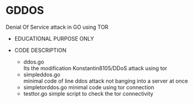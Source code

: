 # GDDOS
Denial Of Service attack in GO using TOR 

* EDUCATIONAL PURPOSE ONLY



 * CODE DESCRIPTION
  
     * ddos.go  
          Its  the  modification Konstantin8105/DDoS attack  using tor 
     * simpleddos.go  
          minimal code of line ddos attack not banging into a server at once
     * simpletorddos.go 
          minimal code using tor connection
     * testtor.go 
          simple script to check the tor connectivity
